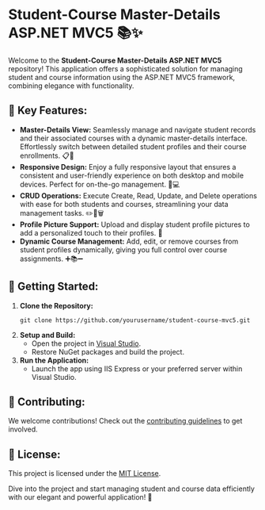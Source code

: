 <h1>Student-Course Master-Details ASP.NET MVC5 📚✨</h1>

<p>Welcome to the <strong>Student-Course Master-Details ASP.NET MVC5</strong> repository! This application offers a sophisticated solution for managing student and course information using the ASP.NET MVC5 framework, combining elegance with functionality.</p>

<h2>🌟 Key Features:</h2>
<ul>
    <li><strong>Master-Details View:</strong> Seamlessly manage and navigate student records and their associated courses with a dynamic master-details interface. Effortlessly switch between detailed student profiles and their course enrollments. 📋🔗</li>
    <li><strong>Responsive Design:</strong> Enjoy a fully responsive layout that ensures a consistent and user-friendly experience on both desktop and mobile devices. Perfect for on-the-go management. 📱💻</li>
    <li><strong>CRUD Operations:</strong> Execute Create, Read, Update, and Delete operations with ease for both students and courses, streamlining your data management tasks. ✏️🔄🗑️</li>
    <li><strong>Profile Picture Support:</strong> Upload and display student profile pictures to add a personalized touch to their profiles. 📸</li>
    <li><strong>Dynamic Course Management:</strong> Add, edit, or remove courses from student profiles dynamically, giving you full control over course assignments. ➕📚➖</li>
</ul>

<h2>🚀 Getting Started:</h2>
<ol>
    <li><strong>Clone the Repository:</strong>
        <pre><code>git clone https://github.com/yourusername/student-course-mvc5.git</code></pre>
    </li>
    <li><strong>Setup and Build:</strong>
        <ul>
            <li>Open the project in <a href="https://visualstudio.microsoft.com/" target="_blank">Visual Studio</a>.</li>
            <li>Restore NuGet packages and build the project.</li>
        </ul>
    </li>
    <li><strong>Run the Application:</strong>
        <ul>
            <li>Launch the app using IIS Express or your preferred server within Visual Studio.</li>
        </ul>
    </li>
</ol>

<h2>🤝 Contributing:</h2>
<p>We welcome contributions! Check out the <a href="CONTRIBUTING.md" target="_blank">contributing guidelines</a> to get involved.</p>

<h2>📜 License:</h2>
<p>This project is licensed under the <a href="LICENSE" target="_blank">MIT License</a>.</p>

<p>Dive into the project and start managing student and course data efficiently with our elegant and powerful application! 🚀</p>
